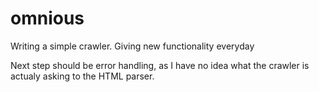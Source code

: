 # omnious
Writing a simple crawler. Giving new functionality everyday

Next step should be error handling, as I have no idea what the crawler is actualy asking to the HTML parser.

